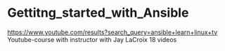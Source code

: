 # Gettitng_started_with_Ansible
https://www.youtube.com/results?search_query=ansible+learn+linux+tv
Youtube-course with instructor with Jay LaCroix 18 videos
